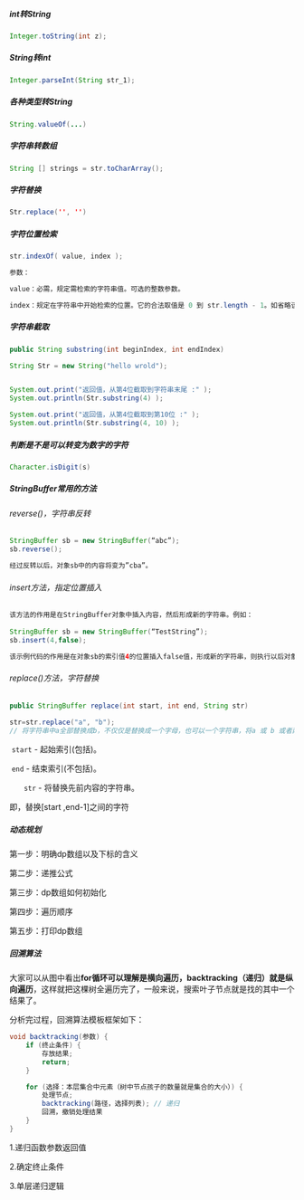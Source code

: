 ##### int转String

```java
Integer.toString(int z);
```

##### String转int

```java
Integer.parseInt(String str_1);
```

##### 各种类型转String

```java
String.valueOf(...)
```

##### 字符串转数组

```java
String [] strings = str.toCharArray();
```

##### 字符替换

```java
Str.replace('', '')
```



##### 字符位置检索

```java
str.indexOf( value, index );

参数：

value：必需，规定需检索的字符串值。可选的整数参数。

index：规定在字符串中开始检索的位置。它的合法取值是 0 到 str.length - 1。如省略该参数，则将从字符串的首字符开始检索。
```



##### 字符串截取

```java
public String substring(int beginIndex, int endIndex)

String Str = new String("hello wrold");


System.out.print("返回值，从第4位截取到字符串末尾 :" );
System.out.println(Str.substring(4) );

System.out.print("返回值，从第4位截取到第10位 :" );
System.out.println(Str.substring(4, 10) );
```



##### 判断是不是可以转变为数字的字符

```java
Character.isDigit(s)
```



##### StringBuffer常用的方法

###### reverse()，字符串反转

```java
StringBuffer sb = new StringBuffer(“abc”);
sb.reverse();

经过反转以后，对象sb中的内容将变为”cba”。
```

###### insert方法，指定位置插入

```java
该方法的作用是在StringBuffer对象中插入内容，然后形成新的字符串。例如：
    
StringBuffer sb = new StringBuffer(“TestString”);
sb.insert(4,false);

该示例代码的作用是在对象sb的索引值4的位置插入false值，形成新的字符串，则执行以后对象sb的值是”TestfalseString”。
```

###### replace()方法，字符替换

```java
public StringBuffer replace(int start, int end, String str)
    
str=str.replace("a", "b");
// 将字符串中a全部替换成b，不仅仅是替换成一个字母，也可以一个字符串，将a 或 b 或者两个都换成字符串都是可以的
```

​	`start`  - 起始索引(包括)。

​	`end` - 结束索引(不包括)。

​	`	str`  - 将替换先前内容的字符串。

即，替换[start ,end-1]之间的字符



##### 动态规划

第一步：明确dp数组以及下标的含义

第二步：递推公式

第三步：dp数组如何初始化

第四步：遍历顺序

第五步：打印dp数组



##### 回溯算法

大家可以从图中看出**for循环可以理解是横向遍历，backtracking（递归）就是纵向遍历**，这样就把这棵树全遍历完了，一般来说，搜索叶子节点就是找的其中一个结果了。

分析完过程，回溯算法模板框架如下：

```java
void backtracking(参数) {
    if (终止条件) {
        存放结果;
        return;
    }

    for (选择：本层集合中元素（树中节点孩子的数量就是集合的大小）) {
        处理节点;
        backtracking(路径，选择列表); // 递归
        回溯，撤销处理结果
    }
}
```

1.递归函数参数返回值

2.确定终止条件

3.单层递归逻辑
